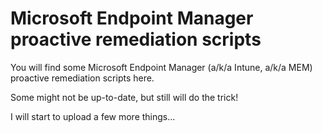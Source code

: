 # Microsoft Endpoint Manager proactive remediation scripts

You will find some Microsoft Endpoint Manager (a/k/a Intune, a/k/a MEM) proactive remediation scripts here.

Some might not be up-to-date, but still will do the trick!

I will start to upload a few more things...